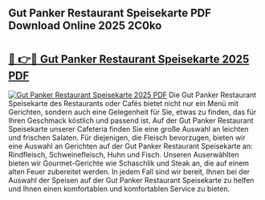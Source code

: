 ## Gut Panker Restaurant Speisekarte PDF Download Online 2025 2C0ko

# <h2><a href="http://gc6phd.nevu.top/?p=Gut+Panker+Restaurant+Speisekarte">🔗 👉🔴 Gut Panker Restaurant Speisekarte 2025 PDF</a></h2>

[![Gut Panker Restaurant Speisekarte 2025 PDF](https://i.imgur.com/dBaPXMq.png)](http://gc6phd.nevu.top/?p=Gut+Panker+Restaurant+Speisekarte)
Die Gut Panker Restaurant Speisekarte des Restaurants oder Cafés bietet nicht nur ein Menü mit Gerichten, sondern auch eine Gelegenheit für Sie, etwas zu finden, das für Ihren Geschmack köstlich und passend ist. Auf der Gut Panker Restaurant Speisekarte unserer Cafeteria finden Sie eine große Auswahl an leichten und frischen Salaten. Für diejenigen, die Fleisch bevorzugen, bieten wir eine Auswahl an Gerichten auf der Gut Panker Restaurant Speisekarte an: Rindfleisch, Schweinefleisch, Huhn und Fisch. Unseren Auserwählten bieten wir Gourmet-Gerichte wie Schaschlik und Steak an, die auf einem alten Feuer zubereitet werden. In jedem Fall sind wir bereit, Ihnen bei der Auswahl der Speisen auf der Gut Panker Restaurant Speisekarte zu helfen und Ihnen einen komfortablen und komfortablen Service zu bieten.
